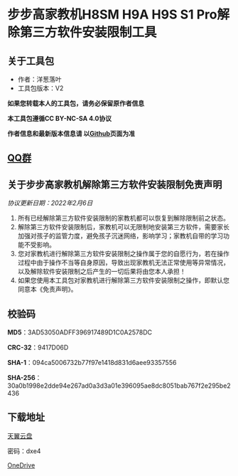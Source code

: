 # 步步高家教机H8SM H9A H9S S1 Pro解除第三方软件安装限制工具

## 关于工具包
- 作者：洋葱落叶
- 工具包版本：V2

**如果您转载本人的工具包，请务必保留原作者信息**

**本工具包遵循CC BY-NC-SA 4.0协议**

**作者信息和最新版本信息请 以[Github](https://github.com/ycly2333/EEBBK_package_tool/blob/main/MT8167.md)页面为准**

## [QQ群](QQ_Group.md)

## 关于步步高家教机解除第三方软件安装限制免责声明
*协议更新日期：2022年2月6日*
1. 所有已经解除第三方软件安装限制的家教机都可以恢复到解除限制前之状态。
2. 解除第三方软件安装限制后，家教机可以无限制地安装第三方软件，需要家长加强对孩子的监管力度，避免孩子沉迷网络，影响学习；家教机自带的学习功能不受影响。
3. 您对家教机进行解除第三方软件安装限制之操作属于您的自愿行为，若在操作过程中由于操作不当等自身原因，导致出现家教机无法正常使用等异常情况，以及解除软件安装限制之后产生的一切后果将由您本人承担！
4. 如果您使用本工具包对家教机进行解除第三方软件安装限制之操作，即默认您同意本《免责声明》。

## 校验码
**MD5**：3AD53050ADFF396917489D1C0A2578DC

**CRC-32**：9417D06D

**SHA-1**：094ca5006732b77f97e1418d831d6aee93357556

**SHA-256**：30a0b1998e2dde94e267ad0a3d3a01e396095ae8dc8051bab767f2e295be2436

## 下载地址
[天翼云盘](https://cloud.189.cn/t/VBFnaunUnIza)

密码：dxe4

[OneDrive](https://dljz-my.sharepoint.com/:f:/g/personal/ycly_nii_ink/Et8fp-rHjJpLn6bem_Ef-msB7nCoZvPAcADbEwfTLnZB-Q?e=IY3SOB)

